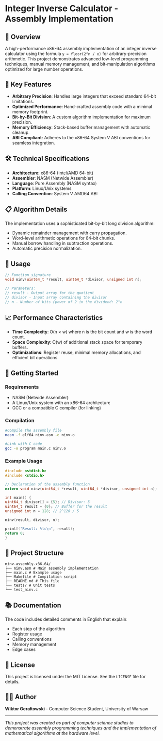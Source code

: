 # Integer Inverse Calculator - Assembly Implementation

## 🚀 Overview

A high-performance x86-64 assembly implementation of an integer inverse calculator using the formula `y = floor(2^n / x)` for arbitrary-precision arithmetic. This project demonstrates advanced low-level programming techniques, manual memory management, and bit-manipulation algorithms optimized for large number operations.

## 🎯 Key Features

- **Arbitrary Precision**: Handles large integers that exceed standard 64-bit limitations.
- **Optimized Performance**: Hand-crafted assembly code with a minimal memory footprint.
- **Bit-by-Bit Division**: A custom algorithm implementation for maximum precision.
- **Memory Efficiency**: Stack-based buffer management with automatic cleanup.
- **ABI Compliant**: Adheres to the x86-64 System V ABI conventions for seamless integration.

## 🛠 Technical Specifications

- **Architecture**: x86-64 (Intel/AMD 64-bit)
- **Assembler**: NASM (Netwide Assembler)
- **Language**: Pure Assembly (NASM syntax)
- **Platform**: Linux/Unix systems
- **Calling Convention**: System V AMD64 ABI

## 📋 Algorithm Details

The implementation uses a sophisticated bit-by-bit long division algorithm:
- Dynamic remainder management with carry propagation.
- Word-level arithmetic operations for 64-bit chunks.
- Manual borrow handling in subtraction operations.
- Automatic precision normalization.

## 🔧 Usage
```c
// Function signature
void ninv(uint64_t *result, uint64_t *divisor, unsigned int n);

// Parameters:
// result - Output array for the quotient
// divisor - Input array containing the divisor
// n - Number of bits (power of 2 in the dividend: 2^n
```
## 📈 Performance Characteristics

- **Time Complexity**: O(n × w) where n is the bit count and w is the word count.
- **Space Complexity**: O(w) of additional stack space for temporary buffers.
- **Optimizations**: Register reuse, minimal memory allocations, and efficient bit operations.

## 🚀 Getting Started

### Requirements
- NASM (Netwide Assembler)
- A Linux/Unix system with an x86-64 architecture
- GCC or a compatible C compiler (for linking)

### Compilation
```bash
#Compile the assembly file
nasm -f elf64 ninv.asm -o ninv.o

#Link with C code
gcc -o program main.c ninv.o
```

### Example Usage
```c
#include <stdint.h>
#include <stdio.h>

// Declaration of the assembly function
extern void ninv(uint64_t *result, uint64_t *divisor, unsigned int n);

int main() {
uint64_t divisor[] = {5}; // Divisor: 5
uint64_t result = {0}; // Buffer for the result
unsigned int n = 128; // 2^128 / 5

ninv(result, divisor, n);

printf("Result: %lu\n", result);
return 0;
}
```
## 📁 Project Structure
```
ninv-assembly-x86-64/
├── ninv.asm # Main assembly implementation
├── main.c # Example usage
├── Makefile # Compilation script
├── README.md # This file
└── tests/ # Unit tests
└── test_ninv.c
```

## 📚 Documentation

The code includes detailed comments in English that explain:
- Each step of the algorithm
- Register usage
- Calling conventions
- Memory management
- Edge cases

## 📄 License

This project is licensed under the MIT License. See the `LICENSE` file for details.

## 👨‍💻 Author

**Wiktor Gerałtowski** - Computer Science Student, University of Warsaw


---

*This project was created as part of computer science studies to demonstrate  assembly programming techniques and the implementation of mathematical algorithms at the hardware level.*
